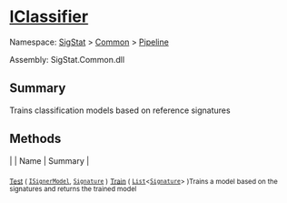 # [IClassifier](./IClassifier.md)

Namespace: [SigStat]() > [Common](./../README.md) > [Pipeline](./README.md)

Assembly: SigStat.Common.dll

## Summary
Trains classification models based on reference signatures

## Methods

|  | Name | Summary | 

<sub>[Test](./Methods/IClassifier-100663477.md) ( [`ISignerModel`](./ISignerModel.md), [`Signature`](./../Signature.md) )</sub><sub></sub>
<sub>[Train](./Methods/IClassifier-100663476.md) ( [`List`](https://docs.microsoft.com/en-us/dotnet/api/System.Collections.Generic.List-1)\<[`Signature`](./../Signature.md)> )</sub><sub>Trains a model based on the signatures and returns the trained model</sub>


